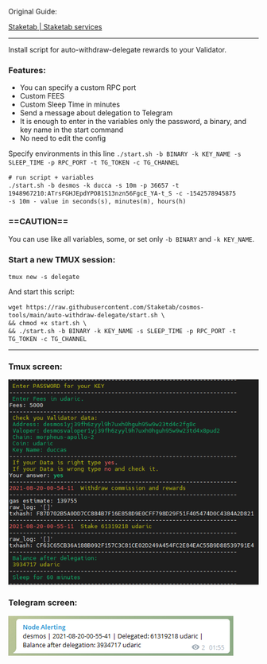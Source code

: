 Original Guide:

[Staketab | Staketab services](https://services.staketab.com/cosmotools/auto-withdraw-delegate "Staketab | Staketab services")

---

Install script for auto-withdraw-delegate rewards to your Validator.

### Features:[​](https://services.staketab.com/tools/auto_withdraw_delegate#features "Direct link to heading")

- You can specify a custom RPC port
- Custom FEES
- Custom Sleep Time in minutes
- Send a message about delegation to Telegram
- It is enough to enter in the variables only the password, a binary, and key name in the start command
- No need to edit the config

Specify environments in this line `./start.sh -b BINARY -k KEY_NAME -s SLEEP_TIME -p RPC_PORT -t TG_TOKEN -c TG_CHANNEL`

```shell
# run script + variables
./start.sh -b desmos -k ducca -s 10m -p 36657 -t 1948967210:ATrsFGHJEpdYPO81S13nzn56FgcE_YA-t_S -c -1542578945875
-s 10m - value in seconds(s), minutes(m), hours(h)
```

### ==CAUTION==

You can use like all variables, some, or set only `-b BINARY` and `-k KEY_NAME`.

### Start a new TMUX session:[​](https://services.staketab.com/tools/auto_withdraw_delegate#start-new-tmux-session "Direct link to heading")

```shell
tmux new -s delegate
```

And start this script:

```shell
wget https://raw.githubusercontent.com/Staketab/cosmos-tools/main/auto-withdraw-delegate/start.sh \
&& chmod +x start.sh \
&& ./start.sh -b BINARY -k KEY_NAME -s SLEEP_TIME -p RPC_PORT -t TG_TOKEN -c TG_CHANNEL
```

---

### Tmux screen:[​](https://services.staketab.com/tools/auto_withdraw_delegate#tmux-screen "Direct link to heading")

![delegate-0097bdbf2d3292de4b9b5443e9fd65ea.png](files/33836421-0931-437f-9c1d-0daccb43efec/delegate-0097bdbf2d3292de4b9b5443e9fd65ea.png)

### Telegram screen:[​](https://services.staketab.com/tools/auto_withdraw_delegate#telegram-screen "Direct link to heading")

![download.png](files/2ee468a4-bd20-4184-963f-ff88887e71a3/download.png)

<br>
